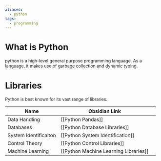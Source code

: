 ```yaml
---
aliases:
  - python
tags:
  - programming
---
```

# What is Python
python is a high-level general purpose programming language. As a language, it makes use of garbage collection and dynamic typing.

# Libraries
Python is best known for its vast range of libraries. 

| Name                  | Obsidian Link                         |     |
| --------------------- | ------------------------------------- | --- |
| Data Handling         | [[Python Pandas]]                     |     |
| Databases             | [[Python Database Libraries]]         |     |
| System Identificaiton | [[Python System Identification]]      |     |
| Control Theory        | [[Python Control Libraries]]          |     |
| Machine Learning      | [[Python Machine Learning Libraries]] |     |

